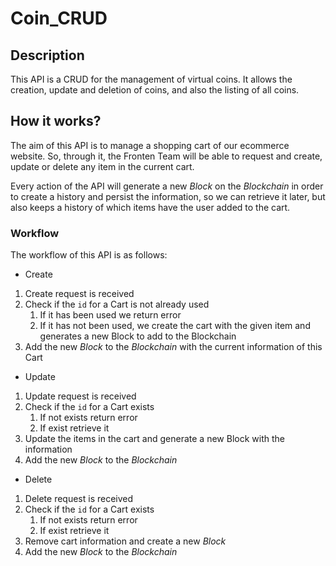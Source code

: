# Coin_CRUD

## Description

This API is a CRUD for the management of virtual coins. It allows the creation, update and deletion of coins, and also the listing of all coins.

## How it works?

The aim of this API is to manage a shopping cart of our ecommerce website. So, through it, the Fronten Team will be
able to request and create, update or delete any item in the current cart.

Every action of the API will generate a new _Block_ on the _Blockchain_ in order to create a history and persist the
information, so we can retrieve it later, but also keeps a history of which items have the user added to the cart.

### Workflow

The workflow of this API is as follows:

* Create

1. Create request is received
2. Check if the `id` for a Cart is not already used
    1. If it has been used we return error
    2. If it has not been used, we create the cart with the given item and generates a new Block to add to the
       Blockchain
3. Add the new _Block_ to the _Blockchain_ with the current information of this Cart

* Update

1. Update request is received
2. Check if the `id` for a Cart exists
    1. If not exists return error
    2. If exist retrieve it
3. Update the items in the cart and generate a new Block with the information
4. Add the new _Block_ to the _Blockchain_

* Delete

1. Delete request is received
2. Check if the `id` for a Cart exists
    1. If not exists return error
    2. If exist retrieve it
3. Remove cart information and create a new _Block_
4. Add the new _Block_ to the _Blockchain_
